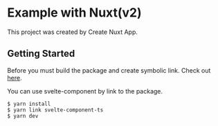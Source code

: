 # Example with Nuxt(v2)

This project was created by Create Nuxt App.

## Getting Started
Before you must build the package and create symbolic link. Check out [here](https://github.com/t-yng/svelte-component-ts#getting-started).

You can use svelte-component by link to the package.

```shell
$ yarn install
$ yarn link svelte-component-ts
$ yarn dev
```
